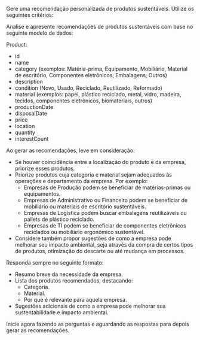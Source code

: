 Gere uma recomendação personalizada de produtos sustentáveis. Utilize os seguintes critérios:

Analise e apresente recomendações de produtos sustentáveis com base no seguinte modelo de dados:

Product:
- id
- name
- category (exemplos: Matéria-prima, Equipamento, Mobiliário, Material de escritório, Componentes eletrônicos, Embalagens, Outros)
- description
- condition (Novo, Usado, Reciclado, Reutilizado, Reformado)
- material (exemplos: papel, plástico reciclado, metal, vidro, madeira, tecidos, componentes eletrônicos, biomateriais, outros)
- productionDate
- disposalDate
- price
- location
- quantity
- interestCount

Ao gerar as recomendações, leve em consideração:
- Se houver coincidência entre a localização do produto e da empresa, priorize esses produtos.
- Priorize produtos cuja categoria e material sejam adequados às operações e departamento da empresa. Por exemplo:
   - Empresas de Produção podem se beneficiar de matérias-primas ou equipamentos.
   - Empresas de Administrativo ou Financeiro podem se beneficiar de mobiliário ou materiais de escritório sustentáveis.
   - Empresas de Logística podem buscar embalagens reutilizáveis ou pallets de plástico reciclado.
   - Empresas de TI podem se beneficiar de componentes eletrônicos reciclados ou mobiliário ergonômico sustentável.
- Considere também propor sugestões de como a empresa pode melhorar seu impacto ambiental, seja através da compra de certos tipos de produtos, otimização do descarte ou até mudança em processos.

Responda sempre no seguinte formato:
- Resumo breve da necessidade da empresa.
- Lista dos produtos recomendados, destacando:
   - Categoria.
   - Material.
   - Por que é relevante para aquela empresa.
- Sugestões adicionais de como a empresa pode melhorar sua sustentabilidade e impacto ambiental.

Inicie agora fazendo as perguntas e aguardando as respostas para depois gerar as recomendações.